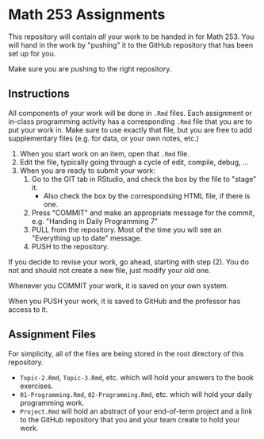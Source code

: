 # Math 253 Assignments

This repository will contain *all* your work to be handed in for Math 253. You will hand in the work by "pushing" it to the GitHub repository that has been set up for you.

Make sure you are pushing to the right repository.

## Instructions

All components of your work will be done in `.Rmd` files. Each assignment or in-class programming activity has a corresponding `.Rmd` file that you are to put your work in. Make sure to use exactly that file, but you are free to add supplementary files (e.g. for data, or your own notes, etc.)

1. When you start work on an item, open that `.Rmd` file.
2. Edit the file, typically going through a cycle of edit, compile, debug, ...
3. When you are ready to submit your work:
    1. Go to the GIT tab in RStudio, and check the box by the file to "stage" it. 
        * Also check the box by the correspondsing HTML file, if there is one.
    2. Press "COMMIT" and make an appropriate message for the commit, e.g. "Handing in Daily Programming 7"
    3. PULL from the repository. Most of the time you will see an "Everything up to date" message.
    4. PUSH to the repository.

If you decide to revise your work, go ahead, starting with step (2). You do not and should not create a new file, just modify your old one. 

Whenever you COMMIT your work, it is saved on your own system.

When you PUSH your work, it is saved to GitHub and the professor has access to it.

## Assignment Files

For simplicity, all of the files are being stored in the root directory of this repository. 

* `Topic-2.Rmd`, `Topic-3.Rmd`, etc. which will hold your answers to the book exercises.
* `01-Programming.Rmd`, `02-Programming.Rmd`, etc. which will hold your daily programming work.
* `Project.Rmd` will hold an abstract of your end-of-term project and a link to the GitHub repository that you and your team create to hold your work.
